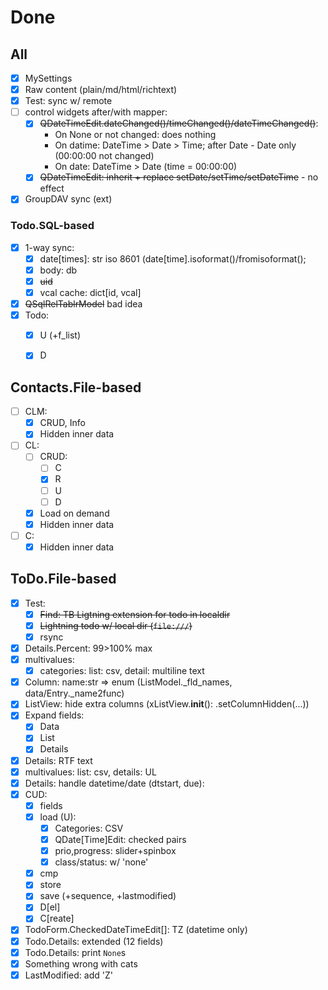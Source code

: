 # Done

## All
- [x] MySettings
- [x] Raw content (plain/md/html/richtext)
- [x] Test: sync w/ remote
- [ ] control widgets after/with mapper:
  - [x] ~~QDateTimeEdit.dateChanged()/timeChanged()/dateTimeChanged()~~:
    - On None or not changed: does nothing
    - On datime: DateTime > Date > Time; after Date - Date only (00:00:00 not changed)
    - On date: DateTime > Date (time = 00:00:00)
  - [x] ~~QDateTimeEdit: inherit + replace setDate/setTime/setDateTime~~ - no effect
- [x] GroupDAV sync (ext)

### Todo.SQL-based
- [x] 1-way sync:
  - [x] date[times]: str iso 8601 (date[time].isoformat()/fromisoformat(); 
  - [x] body: db
  - [x] ~~uid~~
  - [x] vcal cache: dict[id, vcal]
- [x] ~~QSqlRelTablrModel~~ bad idea
- [x] Todo:
  - [x] U (+f_list)
  - [x] D


## Contacts.File-based
- [ ] CLM:
  - [x] CRUD, Info
  - [x] Hidden inner data
- [ ] CL:
  - [ ] CRUD:
    - [ ] C
    - [x] R
    - [ ] U
    - [ ] D
  - [x] Load on demand
  - [x] Hidden inner data
- [ ] C:
  - [x] Hidden inner data

## ToDo.File-based
- [x] Test:
  - [x] ~~Find: TB Ligtning extension for todo in localdir~~
  - [x] ~~Lightning todo w/ local dir (`file:///`)~~
  - [x] rsync
- [x] Details.Percent: 99>100% max
- [x] multivalues:
  - [x] categories: list: csv, detail: multiline text
- [x] Column: name:str => enum (ListModel._fld_names, data/Entry._name2func)
- [x] ListView: hide extra columns (xListView.__init__(): .setColumnHidden(...))
- [x] Expand fields:
  - [x] Data
  - [x] List
  - [x] Details
- [x] Details: RTF text
- [x] multivalues: list: csv, details: UL
- [x] Details: handle datetime/date (dtstart, due):
- [x] CUD:
  - [x] fields
  - [x] load (U):
     - [x] Categories: CSV
     - [x] QDate[Time]Edit: checked pairs
     - [x] prio,progress: slider+spinbox
     - [x] class/status: w/ 'none'
  - [x] cmp
  - [x] store
  - [x] save (+sequence, +lastmodified)
  - [x] D[el]
  - [x] C[reate]
- [x] TodoForm.CheckedDateTimeEdit[]: TZ (datetime only)
- [x] Todo.Details: extended (12 fields)
- [x] Todo.Details: print `None`s
- [x] Something wrong with cats
- [x] LastModified: add 'Z'

